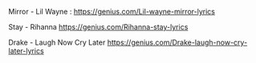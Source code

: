 Mirror - Lil Wayne :
https://genius.com/Lil-wayne-mirror-lyrics


Stay - Rihanna
https://genius.com/Rihanna-stay-lyrics

Drake - Laugh Now Cry Later
https://genius.com/Drake-laugh-now-cry-later-lyrics

